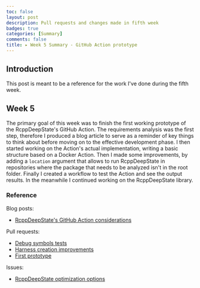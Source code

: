```yaml
---
toc: false
layout: post
description: Pull requests and changes made in fifth week
badges: true
categories: [Summary]
comments: false
title: ▸ Week 5 Summary - GitHub Action prototype
---
```


## Introduction
This post is meant to be a reference for the work I've done during the fifth week. 


## Week 5
The primary goal of this week was to finish the first working prototype of the RcppDeepState's GitHub Action.
The requirements analysis was the first step, therefore I produced a blog article to serve as a reminder of key things to think about before moving on to the effective development phase. I then started working on the Action's actual implementation, writing a basic structure based on a Docker Action. Then I made some improvements, by adding a `location` argument that allows to run RcppDeepState in repositories where the package that needs to be analyzed isn't in the root folder. Finally I created a workflow to test the Action and see the output results. 
In the meanwhile I continued working on the RcppDeepState library.

### Reference
Blog posts:
* [RcppDeepState's GitHub Action considerations](https://fabriziosandri.github.io/gsoc-2022-blog/github%20action/2022/06/28/github-actions.html)

Pull requests:
* [Debug symbols tests](https://github.com/FabrizioSandri/RcppDeepState/pull/6) 
* [Harness creation improvements](https://github.com/FabrizioSandri/RcppDeepState/pull/5) 
* [First prototype](https://github.com/FabrizioSandri/RcppDeepState-action/pull/1) 

Issues:
* [RcppDeepState optimization options](https://github.com/FabrizioSandri/RcppDeepState/issues/8) 